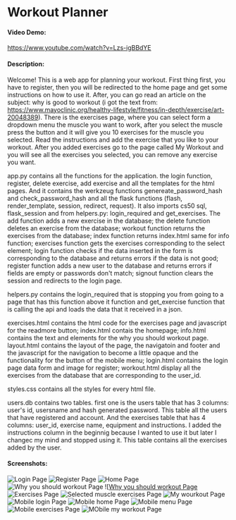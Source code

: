 # Workout Planner

#### Video Demo:    
https://www.youtube.com/watch?v=Lzs-igBBdYE

#### Description:   
Welcome! This is a web app for planning your workout. First thing first, you have to register, then you will be redirected to the home page and get some instructions on how to use it. After, you can go read an article on the subject: why is good to workout (i got the text from: https://www.mayoclinic.org/healthy-lifestyle/fitness/in-depth/exercise/art-20048389). There is the exercises page, where you can select form a dropdown menu the muscle you want to work, after you select the muscle press the button and it will give you 10 exercises for the muscle you selected. Read the instructions and add the exercise that you like to your workout. After you added exercises go to the page called My Workout and you will see all the exercises you selected, you can remove any exercise you want. 

app.py contains all the functions for the application. the login function, register, delete exercise, add exercise and all the templates for the html pages. And it contains the werkzeug functions genereate_password_hash and check_password_hash and all the flask functions (flash, render_template, session, redirect, request). It also imports cs50 sql, flask_session and from helpers.py: login_required and get_exercises. The add function adds a new exercise in the database; the delete function deletes an exercise from the database; workout function returns the exercises from the database; index function returns index.html same for info function; exercises function gets the exercises corresponding to the select element; login function checks if the data inserted in the form is corresponding to the database and returns errors if the data is not good; register function adds a new user to the database and returns errors if fields are empty or passwords don't match; signout function clears the session and redirects to the login page.

helpers.py contains the login_required that is stopping you from going to a page that has this function above it function and get_exercise function that is calling the api and loads the data that it received in a json.

exercises.html contains the html code for the exercises page and javascript for the readmore button; index.html contais the homepage; info.html contains the text and elements for the why you should workout page. layout.html contains the layout of the page, the navigatoin and footer and the javascript for the navigation to become a little opaque and the functionality for the button of the mobile menu; login.html contains the login page data form and image for register; workout.html display all the exercises from the database that are corresponding to the user_id.

styles.css contains all the styles for every html file.

users.db contains two tables. first one is the users table that has 3 columns: user's id, usersname and hash generated password. This table all the users that have registered and account. And the exercises table that has 4 columns: user_id, exercise name, equipment and instructions. I added the instructions column in the beginnig because I wanted to use it but later I changec my mind and stopped using it. This table contains all the exercises added by the user.

#### Screenshots:
![Login Page](/screenshots/1.png)
![Register Page](/screenshots/2.png)
![Home Page](/screenshots/3.png)
![Why you should workout Page](/screenshots/4.png)
![[Why you should workout Page](/screenshots/5.png)
![Exercises Page](/screenshots/6.png)
![Selected muscle exercises Page](/screenshots/7.png)
![My wourkout Page](/screenshots/8.png)
![Mobile login Page](/screenshots/9.png)
![Mobile home Page](/screenshots/10.png)
![Mobile menu Page](/screenshots/11.png)
![Mobile exercises Page](/screenshots/12.png)
![MObile my workout Page](/screenshots/13.png)
